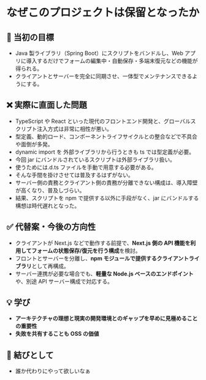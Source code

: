 # なぜこのプロジェクトは保留となったか

## 🎯 当初の目標

- Java 製ライブラリ（Spring Boot）にスクリプトをバンドルし、Web アプリに導入するだけでフォームの編集中・自動保存・多端末復元などの機能が得られる。
- クライアントとサーバーを完全に同期させ、一体型でメンテナンスできるようにする。

## ❌ 実際に直面した問題

- TypeScript や React といった現代のフロントエンド開発と、グローバルスクリプト注入方式は非常に相性が悪い。
- 型定義、動的ロード、コンポーネントライフサイクルとの整合などで不具合や面倒が多発。
- dynamic import を 外部ライブラリから行うときも ts では型定義が必要。
- 今回 jar にバンドルされているスクリプトは外部ライブラリ扱い。
- 使うためには.d.ts ファイルを手動で用意する必要がある。
- そんな手間を掛けさせては普及するはずがない。
- サーバー側の責務とクライアント側の責務が分離できない構成は、導入障壁が高くなり、普及しづらい。
- 結果、スクリプトを npm で提供する以外に手段がなく、jar にバンドルする構想は時代遅れとなった。

## ✅ 代替案・今後の方向性

- クライアントが Next.js などで動作する前提で、**Next.js 側の API 機能を利用してフォームの状態保存/復元を行う構成**を検討。
- フロントとサーバーを分離し、**npm モジュールで提供するクライアントライブラリ**として再構成。
- サーバー連携が必要な場合でも、**軽量な Node.js ベースのエンドポイント**や、別途 API サーバー構成で対応する。

## 💡 学び

- **アーキテクチャの理想と現実の開発環境とのギャップを早めに見極めることの重要性**
- **失敗を共有することも OSS の価値**

## 🍙 結びとして

- 誰か代わりにやって欲しいなぁ
